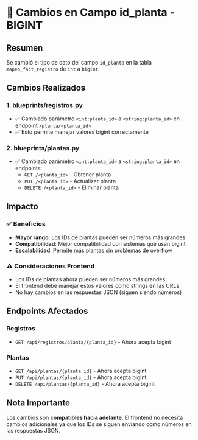 # 🔄 Cambios en Campo id_planta - BIGINT

## Resumen
Se cambió el tipo de dato del campo `id_planta` en la tabla `mapeo_fact_registro` de `int` a `bigint`.

## Cambios Realizados

### 1. **blueprints/registros.py**
- ✅ Cambiado parámetro `<int:planta_id>` a `<string:planta_id>` en endpoint `/planta/<planta_id>`
- ✅ Esto permite manejar valores bigint correctamente

### 2. **blueprints/plantas.py**
- ✅ Cambiado parámetro `<int:planta_id>` a `<string:planta_id>` en endpoints:
  - `GET /<planta_id>` - Obtener planta
  - `PUT /<planta_id>` - Actualizar planta  
  - `DELETE /<planta_id>` - Eliminar planta

## Impacto

### ✅ Beneficios
- **Mayor rango**: Los IDs de plantas pueden ser números más grandes
- **Compatibilidad**: Mejor compatibilidad con sistemas que usan bigint
- **Escalabilidad**: Permite más plantas sin problemas de overflow

### ⚠️ Consideraciones Frontend
- Los IDs de plantas ahora pueden ser números más grandes
- El frontend debe manejar estos valores como strings en las URLs
- No hay cambios en las respuestas JSON (siguen siendo números)

## Endpoints Afectados

### Registros
- `GET /api/registros/planta/{planta_id}` - Ahora acepta bigint

### Plantas  
- `GET /api/plantas/{planta_id}` - Ahora acepta bigint
- `PUT /api/plantas/{planta_id}` - Ahora acepta bigint
- `DELETE /api/plantas/{planta_id}` - Ahora acepta bigint

## Nota Importante
Los cambios son **compatibles hacia adelante**. El frontend no necesita cambios adicionales ya que los IDs se siguen enviando como números en las respuestas JSON. 